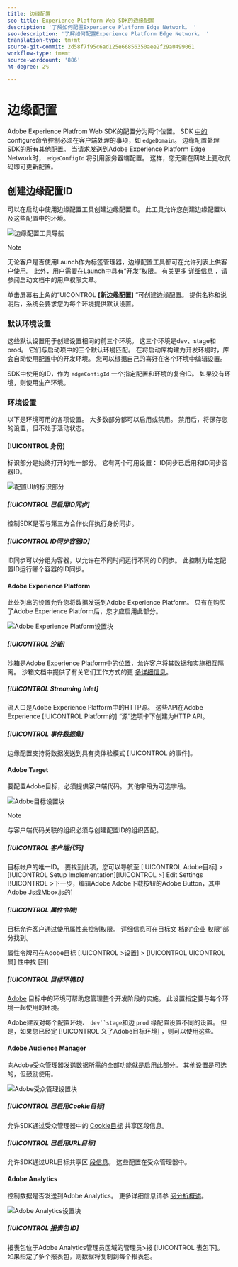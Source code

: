 ```yaml
---
title: 边缘配置
seo-title: Experience Platform Web SDK的边缘配置
description: '了解如何配置Experience Platform Edge Network。 '
seo-description: '了解如何配置Experience Platform Edge Network。 '
translation-type: tm+mt
source-git-commit: 2d58f7f95c6ad125e66856350aee2f29a0499061
workflow-type: tm+mt
source-wordcount: '886'
ht-degree: 2%

---
```



# 边缘配置

Adobe Experience Platfrom Web SDK的配置分为两个位置。 SDK [中的](configuring-the-sdk.md) configure命令控制必须在客户端处理的事项，如 `edgeDomain`。 边缘配置处理SDK的所有其他配置。 当请求发送到Adobe Experience Platform Edge Network时， `edgeConfigId` 将引用服务器端配置。 这样，您无需在网站上更改代码即可更新配置。

## 创建边缘配置ID

可以在启动中使用边缘配置工具创建边缘配置ID。 此工具允许您创建边缘配置以及这些配置中的环境。

![边缘配置工具导航](../../assets/edge_configuration_nav.png)

>[!NOTE]
>
>无论客户是否使用Launch作为标签管理器，边缘配置工具都可在允许列表上供客户使用。 此外，用户需要在Launch中具有“开发”权限。 有关更多 [详细信息](https://docs.adobe.com/content/help/zh-Hans/launch/using/reference/admin/user-permissions.html) ，请参阅启动文档中的用户权限文章。

单击屏幕右上角的“UICONTROL **[新边缘配置]** ”可创建边缘配置。 提供名称和说明后，系统会要求您为每个环境提供默认设置。

### 默认环境设置

这些默认设置用于创建设置相同的前三个环境。 这三个环境是dev、stage和prod。 它们与启动项中的三个默认环境匹配。 在将启动库构建为开发环境时，库会自动使用配置中的开发环境。 您可以根据自己的喜好在各个环境中编辑设置。

SDK中使用的ID，作为 `edgeConfigId` 一个指定配置和环境的复合ID。 如果没有环境，则使用生产环境。

### 环境设置

以下是环境可用的各项设置。 大多数部分都可以启用或禁用。 禁用后，将保存您的设置，但不处于活动状态。

#### [!UICONTROL 身份]

标识部分是始终打开的唯一部分。 它有两个可用设置： ID同步已启用和ID同步容器ID。

![配置UI的标识部分](../../assets/edge_configuration_identity.png)

##### [!UICONTROL 已启用ID同步]

控制SDK是否与第三方合作伙伴执行身份同步。

##### [!UICONTROL ID同步容器ID]

ID同步可以分组为容器，以允许在不同时间运行不同的ID同步。 此控制为给定配置ID运行哪个容器的ID同步。

#### Adobe Experience Platform

此处列出的设置允许您将数据发送到Adobe Experience Platform。 只有在购买了Adobe Experience Platform后，您才应启用此部分。

![Adobe Experience Platform设置块](../../assets/edge_configuration_aep.png)

##### [!UICONTROL 沙箱]

沙箱是Adobe Experience Platform中的位置，允许客户将其数据和实施相互隔离。 沙箱文档中提供了有关它们工作方式的更 [多详细信息](../../sandboxes/home.md)。

##### [!UICONTROL Streaming Inlet]

流入口是Adobe Experience Platform中的HTTP源。 这些API在Adobe Experience [!UICONTROL Platform的] “源”选项卡下创建为HTTP API。

##### [!UICONTROL 事件数据集]

边缘配置支持将数据发送到具有类体验模式 [!UICONTROL 的事件]。

#### Adobe Target

要配置Adobe目标，必须提供客户端代码。 其他字段为可选字段。

![Adobe目标设置块](../../assets/edge_configuration_target.png)

>[!NOTE]
>
>与客户端代码关联的组织必须与创建配置ID的组织匹配。

##### [!UICONTROL 客户端代码]

目标帐户的唯一ID。 要找到此项，您可以导航至 [!UICONTROL Adobe目标] > [!UICONTROL Setup Implementation][!UICONTROL >] Edit Settings [!UICONTROL >下一步，编辑Adobe Adobe下载按钮的Adobe Button，其中Adobe Js或Mbox.js的]

##### [!UICONTROL 属性令牌]

目标允许客户通过使用属性来控制权限。 详细信息可在目标文 [档的“企业](https://docs.adobe.com/content/help/en/target/using/administer/manage-users/enterprise/properties-overview.html) 权限”部分找到。

属性令牌可在Adobe目标 [!UICONTROL >设置] > [!UICONTROL UICONTROL属] 性中找 [到]

##### [!UICONTROL 目标环境ID]

[Adobe](https://docs.adobe.com/content/help/en/target/using/administer/hosts.html) 目标中的环境可帮助您管理整个开发阶段的实施。 此设置指定要与每个环境一起使用的环境。

Adobe建议对每个配置环境、 `dev``stage`和边 `prod` 缘配置设置不同的设置。 但是，如果您已经定 [!UICONTROL 义了Adobe目标环境] ，则可以使用这些。

#### Adobe Audience Manager

向Adobe受众管理器发送数据所需的全部功能就是启用此部分。 其他设置是可选的，但鼓励使用。

![Adobe受众管理设置块](../../assets/edge_configuration_aam.png)

##### [!UICONTROL 已启用Cookie目标]

允许SDK通过受众管理器中的 [Cookie目标](https://docs.adobe.com/content/help/en/audience-manager/user-guide/features/destinations/custom-destinations/create-cookie-destination.html) 共享区段信息。

##### [!UICONTROL 已启用URL目标]

允许SDK通过URL目标共享区 [段信息](https://docs.adobe.com/content/help/en/audience-manager/user-guide/features/destinations/custom-destinations/create-url-destination.html)。 这些配置在受众管理器中。

#### Adobe Analytics

控制数据是否发送到Adobe Analytics。 更多详细信息请参 [阅分析概述](../solution-specific/analytics/analytics-overview.md)。

![Adobe Analytics设置块](../../assets/edge_configuration_aa.png)

##### [!UICONTROL 报表包 ID]

报表包位于Adobe Analytics管理员区域的管理员>报 [!UICONTROL 表包下]。 如果指定了多个报表包，则数据将复制到每个报表包。
